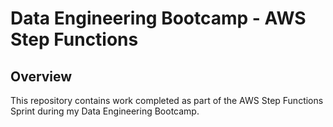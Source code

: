 # Data Engineering Bootcamp - AWS Step Functions

## Overview

This repository contains work completed as part of the AWS Step Functions Sprint during my Data Engineering Bootcamp. 
